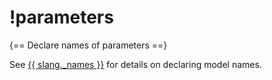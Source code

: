# !parameters

{== Declare names of parameters ==}

See [{{ slang._names }}](`names.md`) for details on declaring model names.

